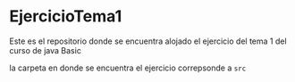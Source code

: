 # EjercicioTema1
Este es el repositorio donde se encuentra alojado el ejercicio del tema 1 del curso de java Basic

la carpeta en donde se encuentra el ejercicio correpsonde a ```src```
